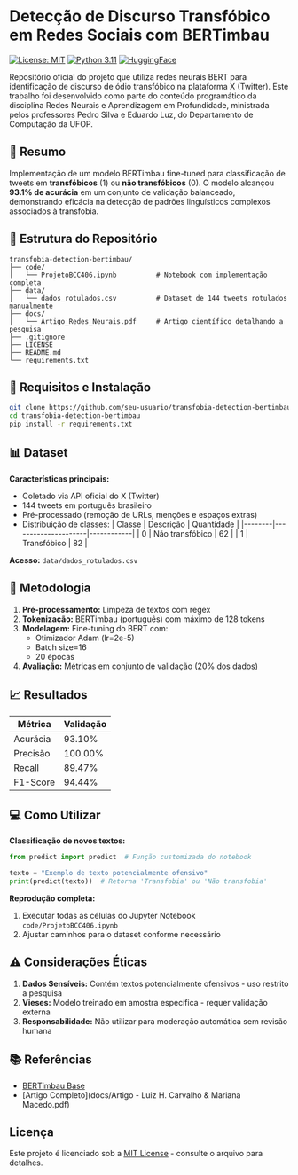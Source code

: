 # Detecção de Discurso Transfóbico em Redes Sociais com BERTimbau

[![License: MIT](https://img.shields.io/badge/License-MIT-yellow.svg)](https://opensource.org/licenses/MIT)
[![Python 3.11](https://img.shields.io/badge/Python-3.11-blue.svg)](https://www.python.org/)
[![HuggingFace](https://img.shields.io/badge/🤗-Transformers-orange.svg)](https://huggingface.co/neuralmind/bert-base-portuguese-cased)

Repositório oficial do projeto que utiliza redes neurais BERT para identificação de discurso de ódio transfóbico na plataforma X (Twitter). Este trabalho foi desenvolvido como parte do conteúdo programático da disciplina Redes Neurais e Aprendizagem em Profundidade, ministrada pelos professores Pedro Silva e Eduardo Luz, do Departamento de Computação da UFOP.

## 📄 Resumo
Implementação de um modelo BERTimbau fine-tuned para classificação de tweets em **transfóbicos** (1) ou **não transfóbicos** (0). O modelo alcançou **93.1% de acurácia** em um conjunto de validação balanceado, demonstrando eficácia na detecção de padrões linguísticos complexos associados à transfobia.

## 📂 Estrutura do Repositório
```
transfobia-detection-bertimbau/
├── code/
│   └── ProjetoBCC406.ipynb          # Notebook com implementação completa
├── data/
│   └── dados_rotulados.csv          # Dataset de 144 tweets rotulados manualmente
├── docs/
│   └── Artigo_Redes_Neurais.pdf     # Artigo científico detalhando a pesquisa
├── .gitignore
├── LICENSE
├── README.md
└── requirements.txt
```

## 🔧 Requisitos e Instalação
```bash
git clone https://github.com/seu-usuario/transfobia-detection-bertimbau.git
cd transfobia-detection-bertimbau
pip install -r requirements.txt
```

## 📊 Dataset
**Características principais:**
- Coletado via API oficial do X (Twitter)
- 144 tweets em português brasileiro
- Pré-processado (remoção de URLs, menções e espaços extras)
- Distribuição de classes:
  | Classe | Descrição           | Quantidade |
  |--------|---------------------|------------|
  | 0      | Não transfóbico     | 62         |
  | 1      | Transfóbico         | 82         |

**Acesso:** `data/dados_rotulados.csv`

## 🧠 Metodologia
1. **Pré-processamento:** Limpeza de textos com regex
2. **Tokenização:** BERTimbau (português) com máximo de 128 tokens
3. **Modelagem:** Fine-tuning do BERT com:
   - Otimizador Adam (lr=2e-5)
   - Batch size=16
   - 20 épocas
4. **Avaliação:** Métricas em conjunto de validação (20% dos dados)

## 📈 Resultados
| Métrica       | Validação |
|---------------|-----------|
| Acurácia      | 93.10%    |
| Precisão      | 100.00%   |
| Recall        | 89.47%    |
| F1-Score      | 94.44%    |

## 💻 Como Utilizar
**Classificação de novos textos:**
```python
from predict import predict  # Função customizada do notebook

texto = "Exemplo de texto potencialmente ofensivo"
print(predict(texto))  # Retorna 'Transfobia' ou 'Não transfobia'
```

**Reprodução completa:**
1. Executar todas as células do Jupyter Notebook `code/ProjetoBCC406.ipynb`
2. Ajustar caminhos para o dataset conforme necessário

## ⚠️ Considerações Éticas
1. **Dados Sensíveis:** Contém textos potencialmente ofensivos - uso restrito a pesquisa
2. **Vieses:** Modelo treinado em amostra específica - requer validação externa
3. **Responsabilidade:** Não utilizar para moderação automática sem revisão humana

## 📚 Referências
- [BERTimbau Base](https://huggingface.co/neuralmind/bert-base-portuguese-cased)
- [Artigo Completo](docs/Artigo - Luiz H. Carvalho & Mariana Macedo.pdf)

## Licença
Este projeto é licenciado sob a [MIT License](LICENSE) - consulte o arquivo para detalhes.
